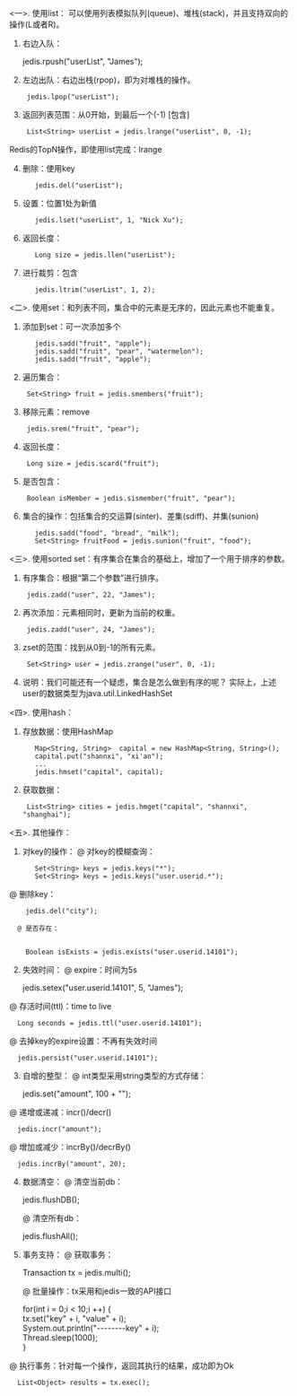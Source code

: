 <一>. 使用list：
 可以使用列表模拟队列(queue)、堆栈(stack)，并且支持双向的操作(L或者R)。

1. 右边入队：


      jedis.rpush("userList", "James");  

2. 左边出队：右边出栈(rpop)，即为对堆栈的操作。


      	jedis.lpop("userList");  

3. 返回列表范围：从0开始，到最后一个(-1) [包含] 


      	List<String> userList = jedis.lrange("userList", 0, -1);  
Redis的TopN操作，即使用list完成：lrange

4. 删除：使用key


	      jedis.del("userList");  
5. 设置：位置1处为新值


	      jedis.lset("userList", 1, "Nick Xu");  

6. 返回长度：


	      Long size = jedis.llen("userList");  

7. 进行裁剪：包含

	      jedis.ltrim("userList", 1, 2);  

 
 <二>. 使用set：和列表不同，集合中的元素是无序的，因此元素也不能重复。

1. 添加到set：可一次添加多个


	      jedis.sadd("fruit", "apple");  
	      jedis.sadd("fruit", "pear", "watermelon");  
	      jedis.sadd("fruit", "apple");  

2. 遍历集合：


      	Set<String> fruit = jedis.smembers("fruit");  

3. 移除元素：remove


      	jedis.srem("fruit", "pear");  

4. 返回长度：


		Long size = jedis.scard("fruit");

5. 是否包含：


		Boolean isMember = jedis.sismember("fruit", "pear");  

6. 集合的操作：包括集合的交运算(sinter)、差集(sdiff)、并集(sunion)


		  jedis.sadd("food", "bread", "milk");   
		  Set<String> fruitFood = jedis.sunion("fruit", "food");  

   
<三>. 使用sorted set：有序集合在集合的基础上，增加了一个用于排序的参数。

1. 有序集合：根据“第二个参数”进行排序。


		jedis.zadd("user", 22, "James");  

2. 再次添加：元素相同时，更新为当前的权重。


		jedis.zadd("user", 24, "James");  

3. zset的范围：找到从0到-1的所有元素。


		Set<String> user = jedis.zrange("user", 0, -1);  

4. 说明：我们可能还有一个疑虑，集合是怎么做到有序的呢？
   实际上，上述user的数据类型为java.util.LinkedHashSet
   
<四>. 使用hash：
 
1. 存放数据：使用HashMap


		  Map<String, String>  capital = new HashMap<String, String>();  
		  capital.put("shannxi", "xi'an");  
		  ...  
		  jedis.hmset("capital", capital);  

2. 获取数据：


		List<String> cities = jedis.hmget("capital", "shannxi", "shanghai");  

  
<五>. 其他操作：

1. 对key的操作：
  @ 对key的模糊查询：


		  Set<String> keys = jedis.keys("*");  
		  Set<String> keys = jedis.keys("user.userid.*");  

  @ 删除key：


		jedis.del("city");  

      @ 是否存在：


		Boolean isExists = jedis.exists("user.userid.14101");  

  2. 失效时间：
  @ expire：时间为5s


      jedis.setex("user.userid.14101", 5, "James");  

  @ 存活时间(ttl)：time to live


      Long seconds = jedis.ttl("user.userid.14101");  

  @ 去掉key的expire设置：不再有失效时间


      jedis.persist("user.userid.14101");  

 3. 自增的整型：
  @ int类型采用string类型的方式存储：


      jedis.set("amount", 100 + "");  

  @ 递增或递减：incr()/decr()


      jedis.incr("amount");  

  @ 增加或减少：incrBy()/decrBy()


      jedis.incrBy("amount", 20);  

 4. 数据清空：
  @ 清空当前db：


      jedis.flushDB();  

      @ 清空所有db：


      jedis.flushAll();  

  5. 事务支持：
  @ 获取事务：


      Transaction tx = jedis.multi();  

      @ 批量操作：tx采用和jedis一致的API接口


      for(int i = 0;i < 10;i ++) {  
             tx.set("key" + i, "value" + i);   
             System.out.println("--------key" + i);  
             Thread.sleep(1000);      
      }  

  @ 执行事务：针对每一个操作，返回其执行的结果，成功即为Ok


      List<Object> results = tx.exec();  